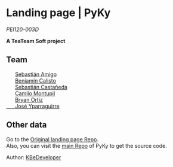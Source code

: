 Landing page | PyKy
===================

*PEI120-003D*

**A TeaTeam Soft project**

Team
----

&nbsp;&nbsp;&nbsp;&nbsp;&nbsp;&nbsp;<a href="#" target="blank_">Sebastián Amigo</a><br/>
&nbsp;&nbsp;&nbsp;&nbsp;&nbsp;&nbsp;<a href="https://github.com/KBeDeveloper" target="blank_">Benjamín Calisto</a><br/>
&nbsp;&nbsp;&nbsp;&nbsp;&nbsp;&nbsp;<a href="https://github.com/SebCastaneda" target="blank_">Sebastián Castañeda</a><br/>
&nbsp;&nbsp;&nbsp;&nbsp;&nbsp;&nbsp;<a href="https://github.com/Xxxvcdp" target="blank_">Camilo Montupil</a><br/>
&nbsp;&nbsp;&nbsp;&nbsp;&nbsp;&nbsp;<a href="#" target="blank_">Bryan Ortiz<br/>
&nbsp;&nbsp;&nbsp;&nbsp;&nbsp;&nbsp;<a href="#" target="blank_">José Yparraguirre</a><br/>

Other data
--

Go to the <a href="https://github.com/TeaTeamSoft/pyky-landing.git" target="blank_">Original landing page Repo</a>.<br/>
Also, you can visit the <a href="#" target="blank">main Repo</a> of PyKy to get the source code.<br/>

Author: <a href="https://github.com/KBeDeveloper" target="blank_">KBeDeveloper</a>